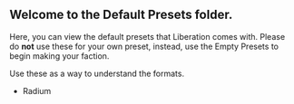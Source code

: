 ## Welcome to the Default Presets folder.

Here, you can view the default presets that Liberation comes with. Please do **not** use these for your own preset, instead, use the Empty Presets to begin making your faction.

Use these as a way to understand the formats.

- Radium